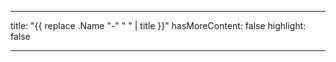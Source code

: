 ___
title: "{{ replace .Name "-" " " | title }}"
hasMoreContent: false
highlight: false
___

<!--more-->
